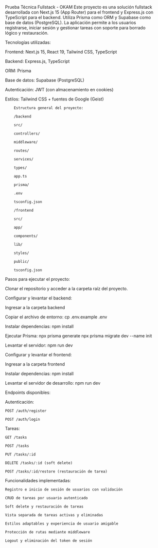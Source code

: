 Prueba Técnica Fullstack - OKAM
Este proyecto es una solución fullstack desarrollada con Next.js 15 (App Router) para el frontend y Express.js con TypeScript para el backend. Utiliza Prisma como ORM y Supabase como base de datos (PostgreSQL). La aplicación permite a los usuarios registrarse, iniciar sesión y gestionar tareas con soporte para borrado lógico y restauración.

Tecnologías utilizadas:

Frontend: Next.js 15, React 19, Tailwind CSS, TypeScript

Backend: Express.js, TypeScript

ORM: Prisma

Base de datos: Supabase (PostgreSQL)

Autenticación: JWT (con almacenamiento en cookies)

Estilos: Tailwind CSS + fuentes de Google (Geist)

        Estructura general del proyecto:
        
        /backend
        
        src/
        
        controllers/
        
        middleware/
        
        routes/
        
        services/
        
        types/
        
        app.ts
        
        prisma/
        
        .env
        
        tsconfig.json
        
        /frontend
        
        src/
        
        app/
        
        components/
        
        lib/
        
        styles/
        
        public/
        
        tsconfig.json

Pasos para ejecutar el proyecto:

Clonar el repositorio y acceder a la carpeta raíz del proyecto.

Configurar y levantar el backend:

Ingresar a la carpeta backend

Copiar el archivo de entorno: cp .env.example .env

Instalar dependencias: npm install

Ejecutar Prisma: npx prisma generate npx prisma migrate dev --name init

Levantar el servidor: npm run dev

Configurar y levantar el frontend:

Ingresar a la carpeta frontend

Instalar dependencias: npm install

Levantar el servidor de desarrollo: npm run dev

Endpoints disponibles:

Autenticación:

    POST /auth/register
    
    POST /auth/login

Tareas:

    GET /tasks
    
    POST /tasks
    
    PUT /tasks/:id
    
    DELETE /tasks/:id (soft delete)
    
    POST /tasks/:id/restore (restauración de tarea)

Funcionalidades implementadas:

    Registro e inicio de sesión de usuarios con validación
    
    CRUD de tareas por usuario autenticado
    
    Soft delete y restauración de tareas
    
    Vista separada de tareas activas y eliminadas
    
    Estilos adaptables y experiencia de usuario amigable
    
    Protección de rutas mediante middleware
    
    Logout y eliminación del token de sesión

